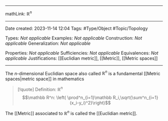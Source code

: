 
---

mathLink: $\mathbb R^n$

---
Date created: 2023-11-14 12:04
Tags: #Type/Object #Topic/Topology 

Types: _Not applicable_
Examples: _Not applicable_
Construction: _Not applicable_
Generalization: _Not applicable_

Properties: _Not applicable_
Sufficiencies: _Not applicable_
Equivalences: _Not applicable_
Justifications: [[Euclidian metric]], [[Metric]], [[Metric spaces]]

---  

The $n$-dimensional Euclidian space also called $\mathbb R^n$ is a fundamental [[Metric spaces|metric space]] in mathematics

> [!quote] Definition: $\mathbb R^n$
> $$\mathbb R^n: \left( \prod^n_{i=1}\mathbb R_i,\sqrt{\sum^n_{i=1} (x_i-y_i)^2}\right)$$

The [[Metric]] associated to $\mathbb R^n$ is called the [[Euclidian metric]].


